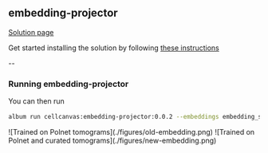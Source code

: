 ## embedding-projector 
[Solution
page](https://album.cellcanvas.org/cellcanvas/embedding-projector/0.0.2)

Get started installing the solution by following [these
instructions](https://album.solutions/guide?catalog_url=https://github.com/cellcanvas/album-catalog&catalog_name=cellcanvas&group=cellcanvas&name=embedding-projector&version=0.0.2)

--

### Running embedding-projector

You can then run 

```sh
album run cellcanvas:embedding-projector:0.0.2 --embeddings embedding_store_path --labels label_store_path
```
<section>
    ![Trained on Polnet tomograms](./figures/old-embedding.png)
    ![Trained on Polnet and curated tomograms](./figures/new-embedding.png)
</section>
